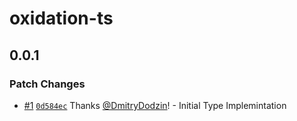 # oxidation-ts

## 0.0.1
### Patch Changes



- [#1](https://github.com/DmitryDodzin/oxidation-ts/pull/1) [`0d584ec`](https://github.com/DmitryDodzin/oxidation-ts/commit/0d584ec306f93f0a1989d453d8a37dcf87b37036) Thanks [@DmitryDodzin](https://github.com/DmitryDodzin)! - Initial Type Implemintation
